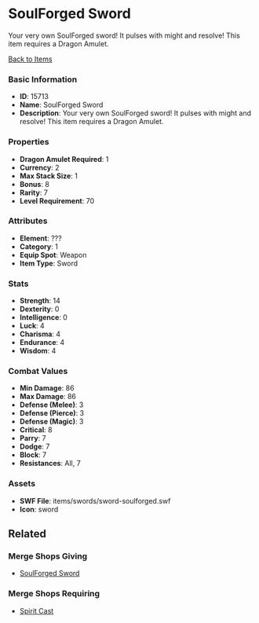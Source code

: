 # SoulForged Sword

Your very own SoulForged sword! It pulses with might and resolve!
This item requires a Dragon Amulet.

[Back to Items](../items.md)

### Basic Information

- **ID**: 15713
- **Name**: SoulForged Sword
- **Description**: Your very own SoulForged sword! It pulses with might and resolve!
This item requires a Dragon Amulet.

### Properties

- **Dragon Amulet Required**: 1
- **Currency**: 2
- **Max Stack Size**: 1
- **Bonus**: 8
- **Rarity**: 7
- **Level Requirement**: 70

### Attributes

- **Element**: ???
- **Category**: 1
- **Equip Spot**: Weapon
- **Item Type**: Sword

### Stats

- **Strength**: 14
- **Dexterity**: 0
- **Intelligence**: 0
- **Luck**: 4
- **Charisma**: 4
- **Endurance**: 4
- **Wisdom**: 4

### Combat Values

- **Min Damage**: 86
- **Max Damage**: 86
- **Defense (Melee)**: 3
- **Defense (Pierce)**: 3
- **Defense (Magic)**: 3
- **Critical**: 8
- **Parry**: 7
- **Dodge**: 7
- **Block**: 7
- **Resistances**: All, 7

### Assets

- **SWF File**: items/swords/sword-soulforged.swf
- **Icon**: sword

## Related

### Merge Shops Giving

- [SoulForged Sword](../merge-shops/247-soulforged-sword.md)

### Merge Shops Requiring

- [Spirit Cast](../merge-shops/246-spirit-cast.md)


